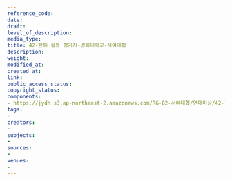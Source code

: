 ```yaml
---
reference_code: 
date: 
draft: 
level_of_description: 
media_type: 
title: 42-한해 활동 평가지-경희대학교-서여대협
description: 
weight: 
modified_at: 
created_at: 
link: 
public_access_status: 
copyright_status: 
components:
- https://jydh.s3.ap-northeast-2.amazonaws.com/RG-02-서여대협/연대미상/42-한해+활동+평가지-경희대학교-서여대협.pdf
tags:
- 
creators:
- 
subjects:
- 
sources:
- 
venues:
- 
---
```

